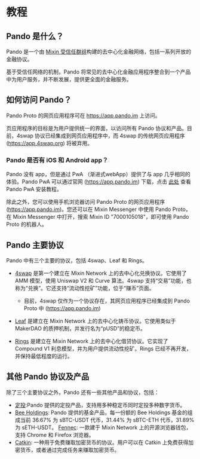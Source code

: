 # 教程

## Pando 是什么？

Pando 是一个由 [Mixin 受信任群组](https://docs.pando.im/docs/security/mtg)构建的去中心化金融网络，包括一系列开放的金融协议。

基于受信任网络的机制，Pando 将常见的去中心化金融应用程序整合到一个产品中为用户服务，并不断发展，提供更全面的金融服务。

## 如何访问 Pando？

Pando Proto 的网页应用程序可在 https://app.pando.im 上访问。

页应用程序的目标是为用户提供统一的界面，以访问所有 Pando 协议和产品。目前，4swap 协议已经集成到网页应用程序中，而 4swap 的传统网页应用程序 (https://app.4swap.org) 将被弃用。

### Pando 是否有 iOS 和 Android app？

Pando 没有 app，但是通过 PwA （渐进式webApp）提供了与 app 几乎相同的体验。Pando PwA 可以通过官网 (https://app.pando.im) 下载，点击 [此处](https://docs.pando.im/tutorials/pandopwa.html) 查看 Pando PwA 安装教程。

除此之外，您可以使用手机浏览器访问 Pando Proto 的网页应用程序 (https://app.pando.im)。您还可以在 Mixin Messenger 中使用 Pando Proto，在 Mixin Messenger 中打开，搜索 Mixin ID "7000105018"，即可使用 Pando Proto 的机器人。

## Pando 主要协议

Pando 中有三个主要的协议，包括 4swap、Leaf 和 Rings。

- [4swap](https://pando.im/4swap) 是第一个建立在 Mixin Network 上的去中心化兑换协议。它使用了 AMM 模型，使用 Uniswap V2 和 Curve 算法。4swap 支持“交易”功能，也称为“兑换”。它还支持“流动性挖矿”功能，位于“赚币”页面。

  - 目前，4swap 仅作为一个协议存在，其网页应用程序已经集成到 Pando Proto 中 (https://app.pando.im)

- [Leaf](https://pando.im/leaf) 是建立在 Mixin Network 上的去中心化铸币协议。它使用类似于 MakerDAO 的质押机制，并发行名为“pUSD”的稳定币。

- [Rings](https://pando.im/rings) 是建立在 Mixin Network 上的去中心化借贷协议。它实现了 Compound V1 利息模型，并为用户提供流动性挖矿。Rings 已经不再开发，并保持最低程度的运行。

## 其他 Pando 协议及产品

除了三个主要协议之外，Pando 还有一些其他产品和协议，包括：

- [定投](https://app.pando.im/earn/auto-invest):Pando 提供的定投产品，支持用多种稳定币同时定投多种数字货币。
- [Bee Holdings](https://app.pando.im/earn/bhold/2): Pando 提供的基金产品，每一份额的 Bee Holdings 基金的组成当前 36.67% 为 sBTC-USDT 代币，31.44% 为 sBTC-ETH 代币，31.89% 为 sETH-USDT。
[Fennec](https://pando.im/wallet): 一款建于 Mixin Network 上的开源浏览器钱包，支持 Chrome 和 Firefox 浏览器。
- [Catkin](https://pando.im/catkin): 一种用于免费赚取加密货币的协议。用户可以在 Catkin 上免费获得加密货币，或者通过完成任务来赚取加密货币。


